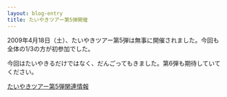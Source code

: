 ```yaml
---
layout: blog-entry
title: たいやきツアー第5弾開催
---
```


2009年4月18日（土）、たいやきツアー第5弾は無事に開催されました。今回も全体の1/3の方が初参加でした。

今回はたいやきるだけではなく、だんごってもきました。第6弾も期待していてください。

[たいやきツアー第5弾関連情報](http://qwik.jp/taiyaki/40.html)
